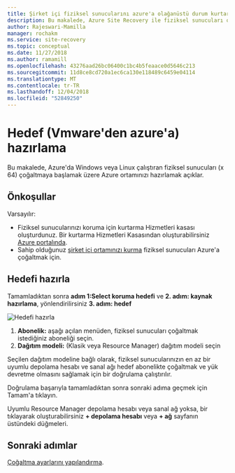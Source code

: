 ```yaml
---
title: Şirket içi fiziksel sunucularını azure'a olağanüstü durum kurtarma için hedef ortamı ayarlama | Microsoft Docs
description: Bu makalede, Azure Site Recovery ile fiziksel sunucuları olağanüstü durum kurtarma için Azure ortamı hedef açıklar.
author: Rajeswari-Mamilla
manager: rochakm
ms.service: site-recovery
ms.topic: conceptual
ms.date: 11/27/2018
ms.author: ramamill
ms.openlocfilehash: 43276aad26bc06400c1bc4b5feaace0d5646c213
ms.sourcegitcommit: 11d8ce8cd720a1ec6ca130e118489c6459e04114
ms.translationtype: MT
ms.contentlocale: tr-TR
ms.lasthandoff: 12/04/2018
ms.locfileid: "52849250"
---
```

# <a name="prepare-target-vmware-to-azure"></a>Hedef (Vmware'den azure'a) hazırlama

Bu makalede, Azure'da Windows veya Linux çalıştıran fiziksel sunucuları (x 64) çoğaltmaya başlamak üzere Azure ortamınızı hazırlamak açıklar.

## <a name="prerequisites"></a>Önkoşullar

Varsayılır:
- Fiziksel sunucularınızı koruma için kurtarma Hizmetleri kasası oluşturdunuz. Bir kurtarma Hizmetleri Kasasından oluşturabilirsiniz [Azure portalında](http://portal.azure.com "Azure portalında").
- Sahip olduğunuz [şirket içi ortamınızı kurma](physical-azure-disaster-recovery.md) fiziksel sunucuları Azure'a çoğaltmak için.

## <a name="prepare-target"></a>Hedefi hazırla

Tamamladıktan sonra **adım 1:Select koruma hedefi** ve **2. adım: kaynak hazırlama**, yönlendirilirsiniz **3. adım: hedef**

![Hedefi hazırla](./media/physical-azure-set-up-target/prepare-target-physical-to-azure.png)

1. **Abonelik:** aşağı açılan menüden, fiziksel sunucuları çoğaltmak istediğiniz aboneliği seçin.
2. **Dağıtım modeli:** (Klasik veya Resource Manager) dağıtım modeli seçin

Seçilen dağıtım modeline bağlı olarak, fiziksel sunucularınızın en az bir uyumlu depolama hesabı ve sanal ağı hedef abonelikte çoğaltmak ve yük devretme olmasını sağlamak için bir doğrulama çalıştırılır.

Doğrulama başarıyla tamamladıktan sonra sonraki adıma geçmek için Tamam'a tıklayın.

Uyumlu Resource Manager depolama hesabı veya sanal ağ yoksa, bir tıklayarak oluşturabilirsiniz **+ depolama hesabı** veya **+ ağ** sayfanın üstündeki düğmeleri.

## <a name="next-steps"></a>Sonraki adımlar
[Çoğaltma ayarlarını yapılandırma](vmware-azure-set-up-replication.md).
